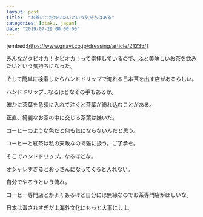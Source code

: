 ```yaml
---
layout: post
title:  "お茶にこだわりたいという気持ちはある"
categories: [otaku, japan]
date: "2019-07-29 00:00:00"
---
```


[embed:https://www.gnavi.co.jp/dressing/article/21235/]

みんながタピオカ！タピオカ！って崇拝しているので、ふと美味しいお茶を飲みたいという気持ちになった。

そして簡単に検索したらハンドドリップで淹れる日本茶を出す店があるらしい。

ハンドドリップ...なるほどなその手もあるか。

確かに茶葉を急須に入れて注ぐと茶葉が紛れ込むことがある。

正直、綺麗なお茶の中に交じる茶葉は嫌いだ。

コーヒーのような色だと何も気にならないんだと思う。

コーヒーと紅茶は私の天敵なので雑に扱う。ご了承を。

そこでハンドドリップ。なるほどな。

オシャレすぎるとおっさんになってくると入れない。

自分でやろうという流れ。

コーヒー専門店とかよくあるけど自分には無縁なのでお茶専門店がほしいな。

日本は毒されすぎだよ海外文化にもっと大事にしよ。
